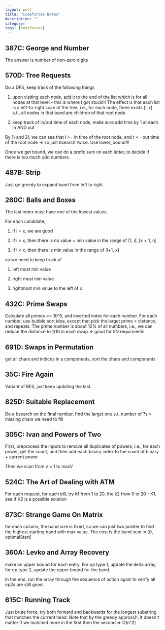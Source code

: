 ```yaml
---
layout: post
title: "Codeforces Notes" 
description: ""
category: 
tags: [codeforces]
---
```


387C: George and Number
---------
The answer is number of non-zero digits

570D: Tree Requests
---------
Do a DFS, keep track of the following things

1. upon visiting each node, add it to the end of the list which is for all nodes at that level - this is where I got stuck!!! The effect is that each list is a left-to-right scan of the tree, i.e., for each node, there exists [l, r] s.t., all nodes in that band are children of that root node.

2. keep track of in/out time of each node, make sure add time by 1 at each in AND out

By 1) and 2), we can see that l >= in time of the root node, and r <= out time of the root node => so just bsearch twice. Use lower_bound!!!

Once we get bound, we can do a prefix sum on each letter, to decide if there is too much odd numbers.

487B: Strip
----------
Just go greedy to expand band from left to right

260C: Balls and Boxes
----------
The last index must have one of the lowest values.

For each candidate, 

1. if i = x, we are good

2. if i > x, then there is no value = min value in the range of [1, i], [x + 1, n]

3. if i < x, then there is min value  in the range of [i+1, x]

so we need to keep track of 
1. left most min value

2. right most min value

3. rightmost min value to the left of x 


432C: Prime Swaps
--------
Calculate all primes <= 10^5, and inverted index for each number. For each number, use bubble sort idea, except that pick the larget prime < distance, and repeats. The prime number is about 10% of all numbers, i.e., we can reduce the distance to 1/10 in each swap => good for 5N requirments

691D: Swaps in Permutation
---------
get all chars and indices in a components, sort the chars and components

35C: Fire Again
---------
Variant of BFS, just keep updating the last.

825D: Suitable Replacement 
--------
Do a bsearch on the final number, find the larget one s.t. number of ?s > missing chars we need to fill

305C: Ivan and Powers of Two
---------
First, preprocess the inputs to remove all duplicates of powers, i.e., for each power, get the count, and then add each binary index to the count of binary + current power

Then we scan from v = 1 to maxV

524C: The Art of Dealing with ATM 
------------
For each request, for each bill, try k1 from 1 to 20, the k2 from 0 to 20 - K1, see if K2 is a possible solution

873C: Strange Game On Matrix
--------
for each column, the band size is fixed, so we can just two pointer to find the highest starting band with max value. The cost is the band sum in [0, optimalStart]

360A: Levko and Array Recovery
--------
make an upper bound for each entry. For op type 1, update the delta array, for op type 2, update the upper bound for the band.

In the end, run the array through the sequence of action again to verify all op2s are still good. 

615C: Running Track
--------
Just brute force, try both forward and backwards for the longest substring that matches the current head. Note that by the greedy approach, it doesn't matter if we matched more in the first then the second => O(n^2)
